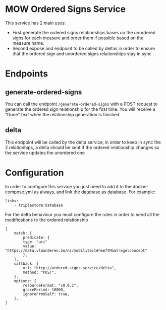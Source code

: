 # MOW Ordered Signs Service

This service has 2 main uses:

- First generate the ordered signs relationships bases on the unordered signs for each measure and order them if possible based on the measure name.
- Second expose and endpoint to be called by deltas in order to ensure that the ordered sign and unordered signs relationships stay in sync

# Endpoints

## generate-ordered-signs

You can call the endpoint `/generate-ordered-signs` with a POST request to generate the ordered sign relationship for the first time. You will receive a "Done"
text when the relationship generation is finished

## delta

This endpoint will be called by the delta service, in order to keep in sync the 2 relationhips, a delta should be sent if the ordered relationship changes so the service
updates the unordered one

# Configuration

In order to configure this service you just need to add it to the docker-compose.yml as always, and link the database as database. For example:

```
links:
    - triplestore:database
```

For the delta behaviour you must configure the rules in order to send all the modifications to the ordered relationship

```
{
    match: {
        predicate: {
        type: "uri"
        value: "https://data.vlaanderen.be/ns/mobiliteit#heeftMaatregelconcept"
        },
    },
    callback: {
        url: "http://ordered-signs-service/delta",
        method: "POST",
    },
    options: {
        resourceFormat: "v0.0.1",
        gracePeriod: 10000,
        ignoreFromSelf: true,
    },
}
```
